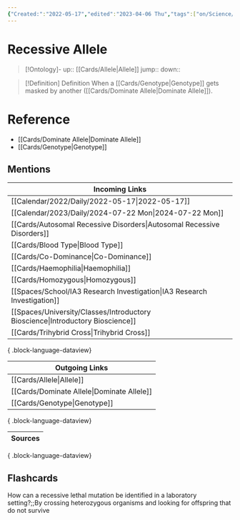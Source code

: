 ```yaml
---
{"Created:":"2022-05-17","edited":"2023-04-06 Thu","tags":["on/Science/Biology/Genetics","School","Uni/LFS252","flashcards/LFS252"],"date created":"2022-05-17 Tue","dg-publish":true,"permalink":"/cards/recessive-allele/","dgPassFrontmatter":true}
---
```


# Recessive Allele

> [!Ontology]-
> up:: [[Cards/Allele\|Allele]]
> jump::
> down:: 

> [!Definition] Definition
> When a [[Cards/Genotype\|Genotype]] gets masked by another ([[Cards/Dominate Allele\|Dominate Allele]]).

# Reference

- [[Cards/Dominate Allele\|Dominate Allele]]
- [[Cards/Genotype\|Genotype]]

## Mentions

| Incoming Links                                                                    |
| --------------------------------------------------------------------------------- |
| [[Calendar/2022/Daily/2022-05-17\|2022-05-17]]                                 |
| [[Calendar/2023/Daily/2024-07-22 Mon\|2024-07-22 Mon]]                         |
| [[Cards/Autosomal Recessive Disorders\|Autosomal Recessive Disorders]]         |
| [[Cards/Blood Type\|Blood Type]]                                               |
| [[Cards/Co-Dominance\|Co-Dominance]]                                           |
| [[Cards/Haemophilia\|Haemophilia]]                                             |
| [[Cards/Homozygous\|Homozygous]]                                               |
| [[Spaces/School/IA3 Research Investigation\|IA3 Research Investigation]]       |
| [[Spaces/University/Classes/Introductory Bioscience\|Introductory Bioscience]] |
| [[Cards/Trihybrid Cross\|Trihybrid Cross]]                                     |

{ .block-language-dataview}

| Outgoing Links                                |
| --------------------------------------------- |
| [[Cards/Allele\|Allele]]                   |
| [[Cards/Dominate Allele\|Dominate Allele]] |
| [[Cards/Genotype\|Genotype]]               |

{ .block-language-dataview}

| Sources |
| ------- |

{ .block-language-dataview}

## Flashcards

How can a recessive lethal mutation be identified in a laboratory setting?;;By crossing heterozygous organisms and looking for offspring that do not survive